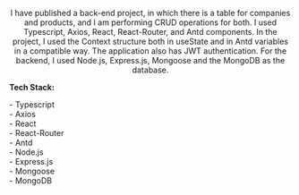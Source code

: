 <p align="center"> I have published a back-end project, in which there is a table for companies and products, and I am performing CRUD operations for both. I used Typescript, Axios, React, React-Router, and Antd components. In the project, I used the Context structure both in useState and in Antd variables in a compatible way. The application also has JWT authentication. For the backend, I used Node.js, Express.js, Mongoose and the MongoDB as the database. </p>

<b>Tech Stack: </b>

<p align="left">
- Typescript  <br/>
- Axios  <br/>
- React <br/>
- React-Router <br/>
- Antd <br/>
- Node.js  <br/>
- Express.js <br/>
- Mongoose <br/>
- MongoDB <br/>
</p>
